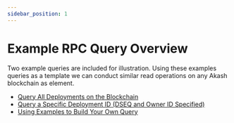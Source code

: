 ```yaml
---
sidebar_position: 1
---
```


# Example RPC Query Overview

Two example queries are included for illustration.  Using these examples queries as a template we can conduct similar read operations on any Akash blockchain as element.

* [Query All Deployments on the Blockchain](./query-all-deployments-on-the-blockchain.md)
* [Query a Specific Deployment ID (DSEQ and Owner ID Specified)](./query-a-specific-deployment-id-dseq-and-owner-id-specified.md)
* [Using Examples to Build Your Own Query](./using-examples-to-build-your-own-query.md)